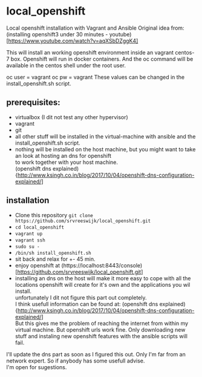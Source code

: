 # local_openshift
Local openshift installation with Vagrant and Ansible
Original idea from: (installing openshift3 under 30 minutes - youtube)[https://www.youtube.com/watch?v=aqXSbDZggK4]

This will install an working openshift environment inside an vagrant centos-7 box. 
Openshift will run in docker containers. 
And the oc command will be available in the centos shell under the root user. 

oc user = vagrant
oc pw   = vagrant
These values can be changed in the install_openshift.sh script. 

## prerequisites:
- virtualbox (I dit not test any other hypervisor)
- vagrant
- git
- all other stuff will be installed in the virtual-machine with ansible and the install_openshift.sh script. 
- nothing will be installed on the host machine, but you might want to take an look at hosting an dns for openshift  
to work together with your host machine.  
(openshift dns explained){http://www.ksingh.co.in/blog/2017/10/04/openshift-dns-configuration-explained/]

## installation
- Clone this repository `git clone https://github.com/srvreeswijk/local_openshift.git`
- `cd local_openshift`
- `vagrant up`
- `vagrant ssh`
- `sudo su -`
- `/bin/sh install_openshift.sh`
- sit back and relax for +- 45 min. 
- enjoy openshift at (https://localhost:8443/console)[https://github.com/srvreeswijk/local_openshift.git]
- installing an dns on the host will make it more easy to cope with all the locations openshift will create for it's own and the applications you wil install.  
unfortunately I dit not figure this part out completely.  
I think usefull information can be found at: (openshift dns explained){http://www.ksingh.co.in/blog/2017/10/04/openshift-dns-configuration-explained/]  
But this gives me the problem of reaching the internet from within my virtual machine. But openshift urls work fine.  Only downloading new stuff and instaling new openshift features with the ansible scripts will fail. 

I'll update the dns part as soon as I figured this out. Only I'm far from an network expert. So if anybody has some usefull advise.  
I'm open for sugestions. 
